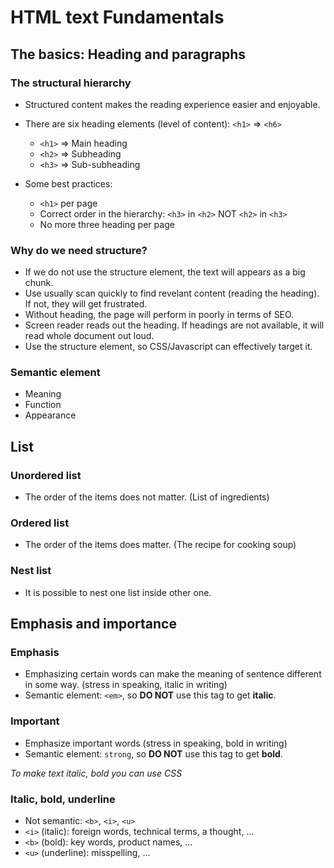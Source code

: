 # HTML text Fundamentals

## The basics: Heading and paragraphs

### The structural hierarchy

- Structured content makes the reading experience easier and enjoyable.

- There are six heading elements (level of content): `<h1>` => `<h6>`  
  - `<h1>` => Main heading 
  - `<h2>` => Subheading
  - `<h3>` => Sub-subheading

- Some best practices:
  - `<h1>` per page
  - Correct order in the hierarchy: `<h3>` in `<h2>` NOT `<h2>` in `<h3>`
  - No more three heading per page

### Why do we need structure?

- If we do not use the structure element, the text will appears as a big chunk.
- Use usually scan quickly to find revelant content (reading the heading). If not, they will get frustrated.
- Without heading, the page will perform in poorly in terms of SEO.
- Screen reader reads out the heading. If headings are not available, it will read whole document out loud.
- Use the structure element, so CSS/Javascript can effectively target it.

### Semantic element

- Meaning
- Function
- Appearance

## List

### Unordered list

- The order of the items does not matter. (List of ingredients)

### Ordered list

- The order of the items does matter. (The recipe for cooking soup)

### Nest list

- It is possible to nest one list inside other one.


## Emphasis and importance

### Emphasis

- Emphasizing certain words can make the meaning of sentence different in some way. (stress in speaking, italic in writing)
- Semantic element: `<em>`, so **DO NOT** use this tag to get **italic**.

### Important

- Emphasize important words (stress in speaking, bold in writing)
- Semantic element: `strong`, so **DO NOT** use this tag to get **bold**.

*To make text italic, bold you can use CSS*

### Italic, bold, underline

- Not semantic: `<b>`, `<i>`, `<u>`
- `<i>` (italic): foreign words, technical terms, a thought, ...  
- `<b>` (bold): key words, product names, ...
- `<u>` (underline): misspelling, ...